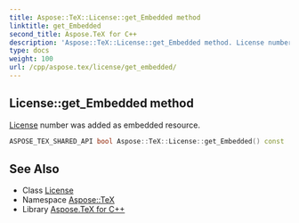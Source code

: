 ```yaml
---
title: Aspose::TeX::License::get_Embedded method
linktitle: get_Embedded
second_title: Aspose.TeX for C++
description: 'Aspose::TeX::License::get_Embedded method. License number was added as embedded resource in C++.'
type: docs
weight: 100
url: /cpp/aspose.tex/license/get_embedded/
---
```

## License::get_Embedded method


[License](../) number was added as embedded resource.

```cpp
ASPOSE_TEX_SHARED_API bool Aspose::TeX::License::get_Embedded() const
```

## See Also

* Class [License](../)
* Namespace [Aspose::TeX](../../)
* Library [Aspose.TeX for C++](../../../)
